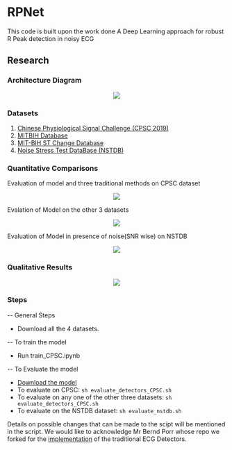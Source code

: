 # RPNet

This code is built upon the work done A Deep Learning approach for robust R Peak detection in noisy ECG

## Research

### Architecture Diagram

<p align="center">
  <image src = 'imgs/Unet_5.png' >
</p>

### Datasets

1) [Chinese Physiological Signal Challenge (CPSC 2019)](http://2019.cpscsub.com/)
2) [MITBIH Database](https://www.physionet.org/content/mitdb/1.0.0/)
3) [MIT-BIH ST Change Database](http://physionet.incor.usp.br/physiobank/database/stdb/)
4) [Noise Stress Test DataBase (NSTDB)](https://www.physionet.org/content/nstdb/1.0.0/) 

### Quantitative Comparisons
Evaluation of model and three traditional methods on CPSC dataset

<p align="center">
  <image src = 'imgs/CPSC_eval.png' >
</p>

Evalation of Model on the other 3 datasets

<p align="center">
  <image src = 'imgs/Perf_on_3_datasets.png' >
</p>

Evaluation of Model in presence of noise(SNR wise) on NSTDB

<p align="center">
  <image src = 'imgs/Perf_on_NSTDB.png' >
</p>

### Qualitative Results
<p align="center">
  <image src = 'imgs/Collage_results.png' >
</p>

### Steps 

-- General Steps
* Download all the 4 datasets.

-- To train the model
* Run train_CPSC.ipynb

-- To Evaluate the model
* [Download the model](https://drive.google.com/file/d/19xN7pZsALb09bxWjrSKdAlJmRqYL0M0g/view?usp=sharing)
* To evaluate on CPSC: `sh evaluate_detectors_CPSC.sh`
* To evaluate on any one of the other three datasets: `sh evaluate_detectors_CPSC.sh`
* To evaluate on the NSTDB dataset: `sh evaluate_nstdb.sh` 

Details on possible changes that can be made to the scipt will be mentioned in the script. We would like to acknowledge Mr Bernd Porr whose repo we forked for the [implementation](https://github.com/berndporr/py-ecg-detectors) of the traditional ECG Detectors.

